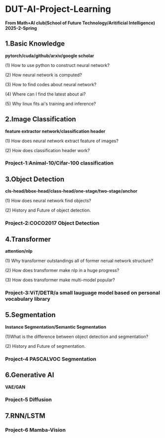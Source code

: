 # DUT-AI-Project-Learning
**From Math+AI club(School of Future Technology/Aritificial Intelligence) 2025-2-Spring**

## 1.Basic Knowledge

**pytorch/cuda/github/arxiv/google scholar**

(1) How to use python to construct neural network?
           
(2) How neural network  is computed?

(3) How to find codes about neural network?
           
(4) Where can I find the latest about ai?
           
(5) Why linux fits ai's training and inference?

## 2.Image Classification

**feature extractor network/classification header**

(1) How does neural network extract feature of images?
           
(2) How does classification header work?

### Project-1:Animal-10/Cifar-100 classification

## 3.Object Detection

**cls-head/bbox-head/class-head/one-stage/two-stage/anchor**

(1) How does neural network find objects?

(2) History and Future of object detection.

### Project-2:COCO2017 Object Detection

## 4.Transformer

**attention/nlp**

(1) Why transformer outstandings all of former nerual network structure?

(2) How does transformer make nlp in a huge progress?

(3) How does transformer make multi-model popular?

### Project-3:ViT/DETR/a small lauguage model based on personal vocabulary library

## 5.Segmentation

**Instance Segmentation/Semantic Segmentation**

(1)What is the difference between object detection and segmentation?

(2) History and Future of segmentation.

### Project-4 PASCALVOC Segmentation

## 6.Generative AI

**VAE/GAN**

### Project-5 Diffusion

## 7.RNN/LSTM

### Project-6 Mamba-Vision




